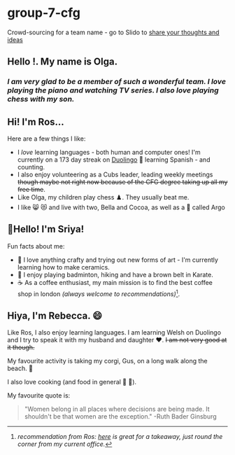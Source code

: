 # group-7-cfg

Crowd-sourcing for a team name - go to Slido to [share your thoughts and ideas](https://app.sli.do/event/nJUpEUVV1JFtQMmu9az1k3)

## **Hello !. My name is Olga.**
### _I am very glad to be a member of such a wonderful team. I love playing the piano and watching TV series. I also love playing chess with my son._


## **Hi! I'm Ros...**

Here are a few things I like:
* I _love_ learning languages - both human and computer ones! I'm currently on a 173 day streak on [Duolingo](https://www.duolingo.com/) :owl: learning Spanish - and counting. 
* I also enjoy volunteering as a Cubs leader, leading weekly meetings ~~though maybe not right now because of the CFG degree taking up all my free time~~. 
* Like Olga, my children play chess :chess_pawn:. They usually beat me.
* I like :smile_cat: :heart_eyes_cat: and live with two, Bella and Cocoa, as well as a :dog: called Argo

## **:wave:Hello! I'm Sriya!**

Fun facts about me:
* :art: I love anything crafty and trying out new forms of art - I'm currently learning how to make ceramics.
* :walking: I enjoy playing badminton, hiking and have a brown belt in Karate.
* :coffee: As a coffee enthusiast, my main mission is to find the best coffee shop in london _(always welcome to recommendations)_[^1].
[^1]: _recommendation from Ros: [here](https://maps.app.goo.gl/4UJNnEso4bRPTXgc7) is great for a takeaway, just round the corner from my current office._

## **Hiya, I'm Rebecca.** :smile:

Like Ros, I also enjoy learning languages. I am learning Welsh on Duolingo and I try to speak it with my husband and daughter :heart:. ~~I am not very good at it though.~~

My favourite activity is taking my corgi, Gus, on a long walk along the beach. :ocean:

I also love cooking (and food in general :sushi: :pizza:).

My favourite quote is:
>"Women belong in all places where decisions are being made. It shouldn't be that women are the exception." 
 -Ruth Bader Ginsburg
